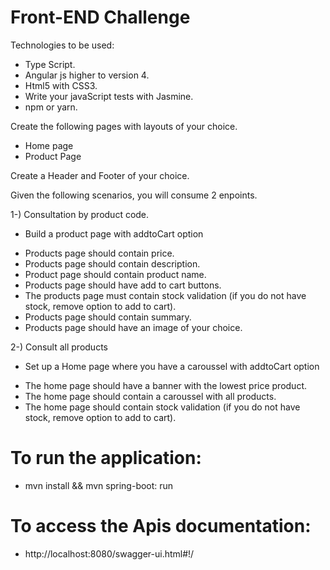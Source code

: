 # Front-END Challenge

Technologies to be used:

* Type Script.
* Angular js higher to version 4.
* Html5 with CSS3.
* Write your javaScript tests with Jasmine.
* npm or yarn.


Create the following pages with layouts of your choice.

- Home page
- Product Page

Create a Header and Footer of your choice.


Given the following scenarios, you will consume 2 enpoints.

1-) Consultation by product code.

 * Build a product page with addtoCart option
 
 - Products page should contain price.
 - Products page should contain description.
 - Product page should contain product name.
 - Products page should have add to cart buttons.
 - The products page must contain stock validation (if you do not have stock, remove option to add to cart).
 - Products page should contain summary.
 - Products page should have an image of your choice.
 

2-) Consult all products

  * Set up a Home page where you have a caroussel with addtoCart option
  
  - The home page should have a banner with the lowest price product.
  - The home page should contain a caroussel with all products.
  - The home page should contain stock validation (if you do not have stock, remove option to add to cart).
  
  
  
 # To run the application:
  
*   mvn install && mvn spring-boot: run
   
 #  To access the Apis documentation:
   
   * http://localhost:8080/swagger-ui.html#!/
